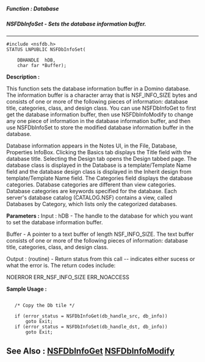 ##### Function : Database
##### NSFDbInfoSet - Sets the database information buffer.
---
```
#include <nsfdb.h>
STATUS LNPUBLIC NSFDbInfoSet(

	DBHANDLE  hDB,
	char far *Buffer);
```
**Description :**

This function sets the database information buffer in a Domino database.  The 
information buffer is a character array that is NSF_INFO_SIZE bytes and 
consists of one or more of the following pieces of information: database title, 
categories, class, and design class. You can use NSFDbInfoGet to first get the 
database information buffer, then use NSFDbInfoModify to change any one piece 
of information in the database information buffer, and then use NSFDbInfoSet to 
store the modified database information buffer in the database.    

Database information appears in the Notes UI, in the File, Database, Properties 
InfoBox.  Clicking the Basics tab displays the Title field with the database 
title.  Selecting the Design tab opens the Design tabbed page. The database 
class is displayed in the Database is a template/Template Name field and the 
database design class is displayed in the Inherit design from template/Template 
Name field. The Categories field displays the database categories.  Database 
categories are different than view categories.  Database categories are 
keywords specified for the database.  Each server's database catalog 
(CATALOG.NSF) contains a view, called Databases by Category, which lists only 
the categorized databases.

**Parameters :**
Input :
hDB  -  The handle to the database for which you want to set the database information buffer.

Buffer  -  A pointer to a text buffer of length NSF_INFO_SIZE.  The text buffer consists of one or more of the following pieces of information:  database title, categories, class, and design class.

Output :
(routine)  -  Return status from this call -- indicates either sucess or what the error is.  The return codes include:

NOERROR
ERR_NSF_INFO_SIZE
ERR_NOACCESS



**Sample Usage :**
```

   /* Copy the Db tile */

   if (error_status = NSFDbInfoGet(db_handle_src, db_info))
       goto Exit;
   if (error_status = NSFDbInfoSet(db_handle_dst, db_info))
       goto Exit;

```
**See Also :**
[NSFDbInfoGet](/reference/Func/NSFDbInfoGet)
[NSFDbInfoModify](/reference/Func/NSFDbInfoModify)
---
